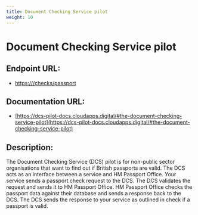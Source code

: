 ```yaml
---
title: Document Checking Service pilot
weight: 10
---
```


# Document Checking Service pilot

## Endpoint URL:
 - [https://<DCS-PRODUCTION-URI>/checks/passport](https://<DCS-PRODUCTION-URI>/checks/passport)

## Documentation URL:
 - [https://dcs-pilot-docs.cloudapps.digital/#the-document-checking-service-pilot](https://dcs-pilot-docs.cloudapps.digital/#the-document-checking-service-pilot)

## Description:
The Document Checking Service (DCS) pilot is for non-public sector organisations that want to find out if British passports are valid. The DCS acts as an interface between a service and HM Passport Office. Your service sends a passport check request to the DCS. The DCS validates the request and sends it to HM Passport Office. HM Passport Office checks the passport data against their database and sends a response back to the DCS. The DCS sends the response to your service as outlined in check if a passport is valid.

